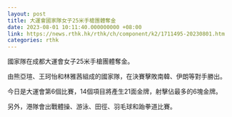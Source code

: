 ```yaml
---
layout: post
title: 大運會國家隊女子25米手槍團體奪金
date: 2023-08-01 10:11:40.000000000 +08:00
link: https://news.rthk.hk/rthk/ch/component/k2/1711495-20230801.htm
categories: rthk
---
```


國家隊在成都大運會女子25米手槍團體奪金。

由熊亞瑄、王珂怡和林雅茜組成的國家隊，在決賽擊敗南韓、伊朗等對手勝出。

今日是大運會第6個比賽，14個項目將產生21面金牌，射擊佔最多的6塊金牌。

另外，港隊會出戰體操、游泳、田徑、羽毛球和跆拳道比賽。
